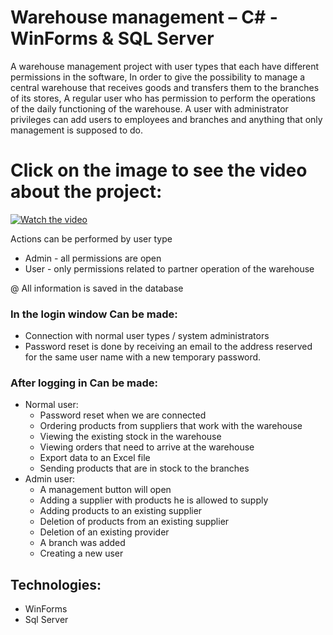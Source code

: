 # Warehouse management – C# - WinForms & SQL Server

A warehouse management project with user types that each have different permissions in the software,
In order to give the possibility to manage a central warehouse that receives goods and transfers them to the branches of its stores,
A regular user who has permission to perform the operations of the daily functioning of the warehouse.
A user with administrator privileges can add users to employees and branches and anything that only management is supposed to do.

# Click on the image to see the video about the project:
[![Watch the video](https://i.ytimg.com/vi/OAqAjuL1FuE/hqdefault.jpg?sqp=-oaymwEbCKgBEF5IVfKriqkDDggBFQAAiEIYAXABwAEG\u0026rs=AOn4CLDMs7lWxAVLEGpTGAFsjJ3RqOMSEQ)](https://www.youtube.com/watch?v=OAqAjuL1FuE)

Actions can be performed by user type
* Admin - all permissions are open
* User - only permissions related to partner operation of the warehouse

@ All information is saved in the database 
### In the login window Can be made:
* Connection with normal user types / system administrators
* Password reset is done by receiving an email to the address reserved for the same user name with a new temporary password.

### After logging in Can be made:
* Normal user:
  - Password reset when we are connected
  - Ordering products from suppliers that work with the warehouse
  - Viewing the existing stock in the warehouse
  - Viewing orders that need to arrive at the warehouse
  - Export data to an Excel file
  - Sending products that are in stock to the branches
* Admin user:
  - A management button will open
  - Adding a supplier with products he is allowed to supply
  - Adding products to an existing supplier
  - Deletion of products from an existing supplier
  - Deletion of an existing provider
  - A branch was added
  - Creating a new user

## Technologies:
* WinForms
* Sql Server

